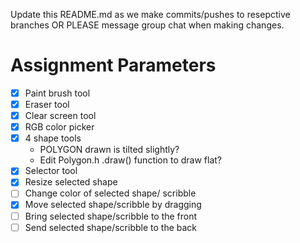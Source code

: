 Update this README.md as we make commits/pushes to resepctive branches OR PLEASE message group chat when making changes.

# Assignment Parameters
- [X] Paint brush tool
- [X] Eraser tool
- [X] Clear screen tool
- [X] RGB color picker
- [X] 4 shape tools
    - POLYGON drawn is tilted slightly?
    - Edit Polygon.h .draw() function to draw flat?
- [X] Selector tool
- [X] Resize selected shape
- [ ] Change color of selected shape/ scribble
- [X] Move selected shape/scribble by dragging
- [ ] Bring selected shape/scribble to the front
- [ ] Send selected shape/scribble to the back
